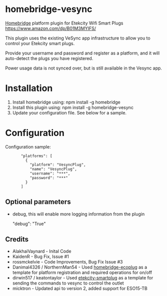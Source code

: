 # homebridge-vesync
[Homebridge](https://github.com/nfarina/homebridge) platform plugin for Etekcity Wifi Smart Plugs
https://www.amazon.com/dp/B01M3MYIFS/

This plugin uses the existing VeSync app infrastructure to allow you to control your Etekcity smart plugs.

Provide your username and password and register as a platform, and it will auto-detect the plugs you have registered.

Power usage data is not synced over, but is still available in the Vesync app.

# Installation

1. Install homebridge using: npm install -g homebridge
2. Install this plugin using: npm install -g homebridge-vesync
3. Update your configuration file. See below for a sample.

# Configuration

Configuration sample:

 ```
        "platforms": [
          {
            "platform": "VesyncPlug",
            "name": "VesyncPlug",
            "username": "***",
            "password": "***"
          }
        ]
```
## Optional parameters

- debug, this will enable more logging information from the plugin

  "debug": "True"

## Credits

- AlakhaiVaynard   - Inital Code
- KaidenR - Bug Fix, Issue #1
- rossmckelvie - Code Improvements, Bug Fix Issue #3
- Danimal4326 / NorthernMan54  - Used [homebridge-ecoplug](https://github.com/NorthernMan54/homebridge-ecoplug) as a template for platform registration and required operations for on/off
- dirwin517 / keatontaylor - Used [etekcity-smartplug](https://github.com/arupex/etekcity-smartplug) as a template for sending the commands to vesync to control the outlet
- micktron - Updated api to version 2, added support for ESO15-TB
